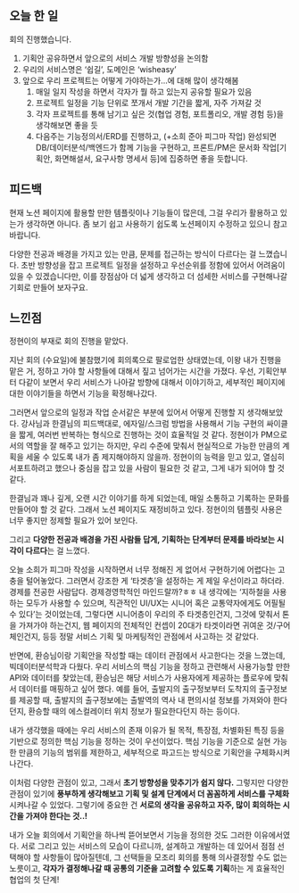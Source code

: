 ## 오늘 한 일

회의 진행했습니다.

1. 기획안 공유하면서 앞으로의 서비스 개발 방향성을 논의함
2. 우리의 서비스명은 ‘쉽길’, 도메인은 ‘wisheasy’
3. 앞으로 우리 프로젝트는 어떻게 가야하는가…에 대해 많이 생각해봄
    1. 매일 일지 작성을 하면서 각자가 뭘 하고 있는지 공유할 필요가 있음
    2. 프로젝트 일정을 기능 단위로 쪼개서 개발 기간을 짧게, 자주 가져갈 것
    3. 각자 프로젝트를 통해 남기고 싶은 것(협업 경험, 포트폴리오, 개발 경험 등)을 생각해보면 좋을 듯
    4. 다음주는 기능정의서/ERD를 진행하고, (+소희 준아 피그마 작업)
    완성되면 DB/데이터분석/백엔드가 함께 기능을 구현하고, 
    프론트/PM은 문서화 작업[기획안, 화면해설서, 요구사항 명세서 등]에 집중하면 좋을 듯합니다.

## 피드백

현재 노션 페이지에 활용할 만한 템플릿이나 기능들이 많은데, 그걸 우리가 활용하고 있는가 생각하면 아니다. 좀 보기 쉽고 사용하기 쉽도록 노션페이지 수정하고 있으니 참고 바랍니다.

다양한 전공과 배경을 가지고 있는 만큼, 문제를 접근하는 방식이 다르다는 걸 느꼈습니다. 초반 방향성을 잡고 프로젝트 일정을 설정하고 우선순위를 정함에 있어서 어려움이 있을 수 있겠습니다만, 이를 장점삼아 더 넓게 생각하고 더 섬세한 서비스를 구현해나갈 기회로 만들어 보자구요.

## 느낀점

정현이의 부재로 회의 진행을 맡았다.

지난 회의 (수요일)에 불참했기에 회의록으로 팔로업한 상태였는데, 이왕 내가 진행을 맡은 거, 정하고 가야 할 사항들에 대해서 짚고 넘어가는 시간을 가졌다. 우선, 기획안부터 다같이 보면서 우리 서비스가 나아갈 방향에 대해서 이야기하고, 세부적인 페이지에 대한 이야기들을 하면서 기능을 확정해나갔다.

그러면서 앞으로의 일정과 작업 순서같은 부분에 있어서 어떻게 진행할 지 생각해보았다. 강사님과 한결님의 피드백대로, 에자일/스크럼 방법을 사용해서 기능 구현의 싸이클을 짧게, 여러번 반복하는 형식으로 진행하는 것이 효율적일 것 같다. 정현이가 PM으로서의 역할을 잘 해주고 있기는 하지만, 우리 수준에 맞춰서 현실적으로 가능한 만큼의 계획을 세울 수 있도록 내가 좀 제지해야하지 않을까. 정현이의 능력을 믿고 있고, 열심히 서포트하려고 했으나 중심을 잡고 있을 사람이 필요한 것 같고, 그게 내가 되어야 할 것 같다.

한결님과 꽤나 깊게, 오랜 시간 이야기를 하게 되었는데, 매일 소통하고 기록하는 문화를 만들어야 할 것 같다. 그래서 노션 페이지도 재정비하고 있다. 정현이의 템플릿 사용은 너무 좋지만 정제할 필요가 있어 보인다.

그리고 **다양한 전공과 배경을 가진 사람들 답게, 기획하는 단계부터 문제를 바라보는 시각이 다르다**는 걸 느꼈다. 

오늘 소희가 피그마 작성을 시작하면서 너무 정해진 게 없어서 구현하기에 어렵다는 고충을 털어놓았다. 그러면서 강조한 게 ‘타겟층’을 설정하는 게 제일 우선이라고 하더라. 경제를 전공한 사람답다. 경제경영학적인 마인드랄까?ㅎㅎ 내 생각에는 ‘지하철을 사용하는 모두가 사용할 수 있으며, 직관적인 UI/UX는 시니어 혹은 교통약자에게도 어필될 수 있다’는 것이었는데, 그렇다면 시니어층이 우리의 주 타겟층인건지, 그것에 맞춰서 톤을 가져가야 하는건지, 웹 페이지의 전체적인 컨셉이 20대가 타겟이라면 귀여운 것/구어체인건지, 등등 정말 서비스 기획 및 마케팅적인 관점에서 사고하는 것 같았다. 

반면에, 환승님이랑 기획안을 작성할 때는 데이터 관점에서 사고한다는 것을 느꼈는데, 빅데이터분석학과 다웠다. 우리 서비스의 핵심 기능을 정하고 관련해서 사용가능할 만한 API와 데이터를 찾았는데, 환승님은 해당 서비스가 사용자에게 제공하는 플로우에 맞춰서 데이터를 매핑하고 싶어 했다. 예를 들어, 출발지의 출구정보부터 도착지의 출구정보를 제공할 때, 출발지의 출구정보에는 출발역의 역사 내 편의시설 정보를 가져와야 한다던지, 환승할 때의 에스컬레이터 위치 정보가 필요한다던지 하는 등이다. 

내가 생각했을 때에는 우리 서비스의 존재 이유가 될 목적, 특장점, 차별화된 특징 등을 기반으로 정의한 핵심 기능을 정하는 것이 우선이었다. 핵심 기능을 기준으로 실현 가능한 만큼의 기능의 범위를 제한하고, 세부적으로 파고드는 방식으로 기획안을 구체화시켜나간다. 

이처럼 다양한 관점이 있고, 그래서 **초기 방향성을 맞추기가 쉽지 않다.** 그렇지만 다양한 관점이 있기에 **풍부하게 생각해보고 기획 및 설계 단계에서 더 꼼꼼하게 서비스를 구체화**시켜나갈 수 있었다. 그렇기에 중요한 건 **서로의 생각을 공유하고 자주, 많이 회의하는 시간을 가져야 한다는 것..!**

내가 오늘 회의에서 기획안을 하나씩 뜯어보면서 기능을 정의한 것도 그러한 이유에서였다. 서로 그리고 있는 서비스의 모습이 다르니까, 설계하고 개발하는 데 있어서 점점 선택해야 할 사항들이 많아질텐데, 그 선택들을 모조리 회의를 통해 의사결정할 수도 없는 노릇이고, **각자가 결정해나갈 때 공통의 기준을 고려할 수 있도록 기획**하는 게 효율적인 협업의 첫 단계!